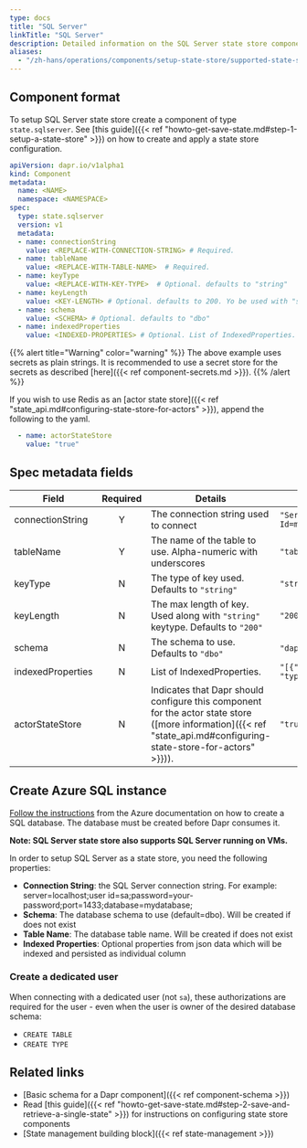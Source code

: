 ```yaml
---
type: docs
title: "SQL Server"
linkTitle: "SQL Server"
description: Detailed information on the SQL Server state store component
aliases:
  - "/zh-hans/operations/components/setup-state-store/supported-state-stores/setup-sqlserver/"
---
```


## Component format

To setup SQL Server state store create a component of type `state.sqlserver`. See [this guide]({{< ref "howto-get-save-state.md#step-1-setup-a-state-store" >}}) on how to create and apply a state store configuration.


```yaml
apiVersion: dapr.io/v1alpha1
kind: Component
metadata:
  name: <NAME>
  namespace: <NAMESPACE>
spec:
  type: state.sqlserver
  version: v1
  metadata:
  - name: connectionString
    value: <REPLACE-WITH-CONNECTION-STRING> # Required.
  - name: tableName
    value: <REPLACE-WITH-TABLE-NAME>  # Required.
  - name: keyType
    value: <REPLACE-WITH-KEY-TYPE>  # Optional. defaults to "string"
  - name: keyLength
    value: <KEY-LENGTH> # Optional. defaults to 200. Yo be used with "string" keyType
  - name: schema
    value: <SCHEMA> # Optional. defaults to "dbo"
  - name: indexedProperties
    value: <INDEXED-PROPERTIES> # Optional. List of IndexedProperties.

```

{{% alert title="Warning" color="warning" %}}
The above example uses secrets as plain strings. It is recommended to use a secret store for the secrets as described [here]({{< ref component-secrets.md >}}).
{{% /alert %}}

If you wish to use Redis as an [actor state store]({{< ref "state_api.md#configuring-state-store-for-actors" >}}), append the following to the yaml.

```yaml
  - name: actorStateStore
    value: "true"
```

## Spec metadata fields

| Field              | Required | Details | Example |
|--------------------|:--------:|---------|---------|
| connectionString   | Y        | The connection string used to connect | `"Server=myServerName\myInstanceName;Database=myDataBase;User Id=myUsername;Password=myPassword;"`
| tableName          | Y        | The name of the table to use. Alpha-numeric with underscores | `"table_name"`
| keyType            | N        | The type of key used. Defaults to `"string"` | `"string"`
| keyLength          | N        | The max length of key. Used along with `"string"` keytype. Defaults to `"200"` | `"200"`
| schema             | N        | The schema to use. Defaults to `"dbo"` | `"dapr"`,`"dbo"`
| indexedProperties  | N        | List of IndexedProperties. |  `"[{"ColumnName": "column", "Property": "property", "Type": "type"}]"`
| actorStateStore | N | Indicates that Dapr should configure this component for the actor state store ([more information]({{< ref "state_api.md#configuring-state-store-for-actors" >}})). | `"true"`


## Create Azure SQL instance

[Follow the instructions](https://docs.microsoft.com/azure/sql-database/sql-database-single-database-get-started?tabs=azure-portal) from the Azure documentation on how to create a SQL database.  The database must be created before Dapr consumes it.

**Note: SQL Server state store also supports SQL Server running on VMs.**

In order to setup SQL Server as a state store, you need the following properties:

- **Connection String**: the SQL Server connection string. For example: server=localhost;user id=sa;password=your-password;port=1433;database=mydatabase;
- **Schema**: The database schema to use (default=dbo). Will be created if does not exist
- **Table Name**: The database table name. Will be created if does not exist
- **Indexed Properties**: Optional properties from json data which will be indexed and persisted as individual column

### Create a dedicated user

When connecting with a dedicated user (not `sa`), these authorizations are required for the user - even when the user is owner of the desired database schema:

- `CREATE TABLE`
- `CREATE TYPE`

## Related links
- [Basic schema for a Dapr component]({{< ref component-schema >}})
- Read [this guide]({{< ref "howto-get-save-state.md#step-2-save-and-retrieve-a-single-state" >}}) for instructions on configuring state store components
- [State management building block]({{< ref state-management >}})
